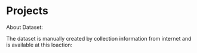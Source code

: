 # Projects
About Dataset:

The dataset is manually created by collection information from internet and is available at this loaction:
